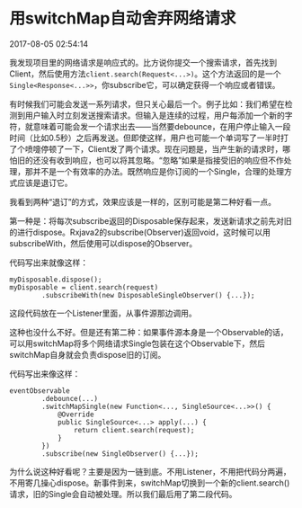 # 用switchMap自动舍弃网络请求

2017-08-05 02:54:14

我发现项目里的网络请求是响应式的。比方说你提交一个搜索请求，首先找到Client，然后使用方法`client.search(Request<...>)`。这个方法返回的是一个`Single<Response<...>>`，你subscribe它，可以确定获得一个响应或者错误。

有时候我们可能会发送一系列请求，但只关心最后一个。例子比如：我们希望在检测到用户输入时立刻发送搜索请求。但输入是连续的过程，用户每添加一个新的字符，就意味着可能会发一个请求出去——当然要debounce，在用户停止输入一段时间（比如0.5秒）之后再发送。但即使这样，用户也可能一个单词写了一半时打了个喷嚏停顿了一下，Client发了两个请求。现在问题是，当产生新的请求时，哪怕旧的还没有收到响应，也可以将其忽略。“忽略”如果是指接受旧的响应但不作处理，那并不是一个有效率的办法。既然响应是你订阅的一个Single，合理的处理方式应该是退订它。

我看到两种“退订”的方式，效果应该是一样的，区别可能是第二种好看一点。

第一种是：将每次subscribe返回的Disposable保存起来，发送新请求之前先对旧的进行dispose。Rxjava2的subscribe(Observer)返回void，这时候可以用subscribeWith，然后使用可以dispose的Observer。

代码写出来就像这样：

```
myDisposable.dispose();
myDisposable = client.search(request)
        .subscribeWith(new DisposableSingleObserver() {...});
```

这段代码放在一个Listener里面，从事件源那边调用。

这种也没什么不好。但是还有第二种：如果事件源本身是一个Observable的话，可以用switchMap将多个网络请求Single包装在这个Observable下，然后switchMap自身就会负责dispose旧的订阅。

代码写出来像这样：

```
eventObservable
        .debounce(...)
        .switchMapSingle(new Function<..., SingleSource<...>>() {
            @Override
            public SingleSource<...> apply(...) {
                return client.search(request);
            }
        })
        .subscribe(new SingleObserver() {...});
```

为什么说这种好看呢？主要是因为一链到底。不用Listener，不用把代码分两遍，不用寄几操心dispose。新事件到来，switchMap切换到一个新的client.search()请求，旧的Single会自动被处理。所以我们最后用了第二段代码。​​​​